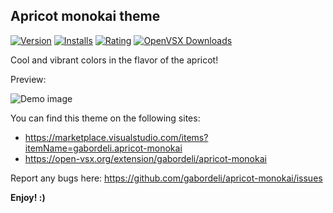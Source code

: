 ## Apricot monokai theme

[![Version](https://img.shields.io/visual-studio-marketplace/v/gabordeli.apricot-monokai)](https://marketplace.visualstudio.com/items?itemName=gabordeli.apricot-monokai)
[![Installs](https://img.shields.io/visual-studio-marketplace/i/gabordeli.apricot-monokai)](https://marketplace.visualstudio.com/items?itemName=gabordeli.apricot-monokai)
[![Rating](https://img.shields.io/visual-studio-marketplace/r/gabordeli.apricot-monokai)](https://marketplace.visualstudio.com/items?itemName=gabordeli.apricot-monokai)
[![OpenVSX Downloads](https://shields.io/open-vsx/dt/gabordeli/apricot-monokai?label=OpenVSX%20Downloads)](https://open-vsx.org/extension/gabordeli/apricot-monokai)

Cool and vibrant colors in the flavor of the apricot!


Preview:

![Demo image](https://github.com/gabordeli/apricot-monokai/assets/25013953/2c2a6c37-0969-4ff2-9ea3-096f8dd2b6d3)

You can find this theme on the following sites:
- https://marketplace.visualstudio.com/items?itemName=gabordeli.apricot-monokai
- https://open-vsx.org/extension/gabordeli/apricot-monokai


Report any bugs here:
https://github.com/gabordeli/apricot-monokai/issues


**Enjoy! :)**

